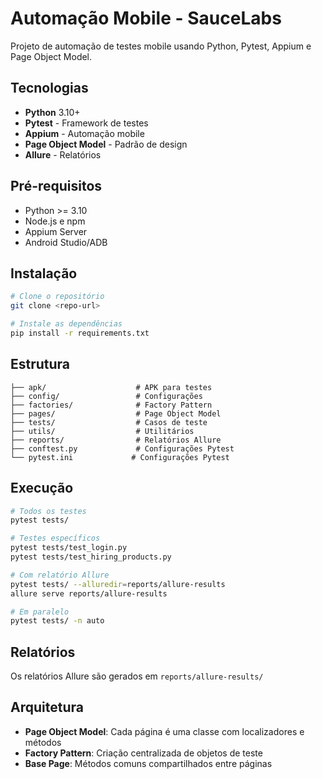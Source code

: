 # Automação Mobile - SauceLabs

Projeto de automação de testes mobile usando Python, Pytest, Appium e Page Object Model.

## Tecnologias

- **Python** 3.10+
- **Pytest** - Framework de testes
- **Appium** - Automação mobile
- **Page Object Model** - Padrão de design
- **Allure** - Relatórios

## Pré-requisitos

- Python >= 3.10
- Node.js e npm
- Appium Server
- Android Studio/ADB

## Instalação

```bash
# Clone o repositório
git clone <repo-url>

# Instale as dependências
pip install -r requirements.txt
```

## Estrutura

```
├── apk/                    # APK para testes
├── config/                 # Configurações
├── factories/              # Factory Pattern
├── pages/                  # Page Object Model
├── tests/                  # Casos de teste
├── utils/                  # Utilitários
├── reports/                # Relatórios Allure
├── conftest.py             # Configurações Pytest
└── pytest.ini             # Configurações Pytest
```

## Execução

```bash
# Todos os testes
pytest tests/

# Testes específicos
pytest tests/test_login.py
pytest tests/test_hiring_products.py

# Com relatório Allure
pytest tests/ --alluredir=reports/allure-results
allure serve reports/allure-results

# Em paralelo
pytest tests/ -n auto
```

## Relatórios

Os relatórios Allure são gerados em `reports/allure-results/`

## Arquitetura

- **Page Object Model**: Cada página é uma classe com localizadores e métodos
- **Factory Pattern**: Criação centralizada de objetos de teste
- **Base Page**: Métodos comuns compartilhados entre páginas